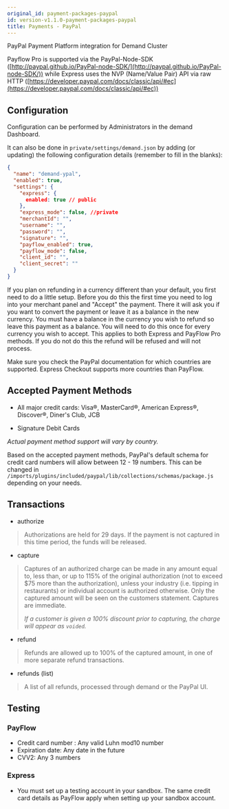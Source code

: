 ```yaml
---
original_id: payment-packages-paypal
id: version-v1.1.0-payment-packages-paypal
title: Payments - PayPal
---
```

    
PayPal Payment Platform integration for Demand Cluster

Payflow Pro is supported via the PayPal-Node-SDK ([http://paypal.github.io/PayPal-node-SDK/](http://paypal.github.io/PayPal-node-SDK/)) while Express uses the NVP (Name/Value Pair) API via raw HTTP ([https://developer.paypal.com/docs/classic/api/#ec](https://developer.paypal.com/docs/classic/api/#ec))

## Configuration

Configuration can be performed by Administrators in the demand Dashboard.

It can also be done in `private/settings/demand.json` by adding (or updating) the following configuration details (remember to fill in the blanks):

```json
{
  "name": "demand-ypal",
  "enabled": true,
  "settings": {
    "express": {
      enabled: true // public
    },
    "express_mode": false, //private
    "merchantId": "",
    "username": "",
    "password": "",
    "signature": "",
    "payflow_enabled": true,
    "payflow_mode": false,
    "client_id": "",
    "client_secret": ""
  }
}
```

If you plan on refunding in a currency different than your default, you first need to do a little setup. Before you do this the first time you need to log into your merchant panel and "Accept" the payment. There it will ask you if you want to convert the payment or leave it as a balance in the new currency. You must have a balance in the currency you wish to refund so leave this payment as a balance. You will need to do this once for every currency you wish to accept. This applies to both Express and PayFlow Pro methods. If you do not do this the refund will be refused and will not process.

Make sure you check the PayPal documentation for which countries are supported. Express Checkout supports more countries than PayFlow.

## Accepted Payment Methods

- All major credit cards: Visa®, MasterCard®, American Express®, Discover®, Diner's Club, JCB

- Signature Debit Cards

_Actual payment method support will vary by country._

Based on the accepted payment methods, PayPal's default schema for credit card numbers will allow between 12 - 19 numbers. This can be changed in `/imports/plugins/included/paypal/lib/collections/schemas/package.js` depending on your needs.

## Transactions

- authorize

> Authorizations are held for 29 days. If the payment is not captured in this time period, the funds will be released.

- capture

> Captures of an authorized charge can be made in any amount equal to, less than, or up to 115% of the original authorization (not to exceed $75 more than the authorization), unless your industry (i.e. tipping in restaurants) or individual account is authorized otherwise. Only the captured amount will be seen on the customers statement. Captures are immediate.
>
> _If a customer is given a 100% discount prior to capturing, the charge will appear as `voided`._

- refund

> Refunds are allowed up to 100% of the captured amount, in one of more separate refund transactions.

- refunds (list)

> A list of all refunds, processed through demand or the PayPal UI.

## Testing

### PayFlow

- Credit card number : Any valid Luhn mod10 number
- Expiration date: Any date in the future
- CVV2: Any 3 numbers

### Express

- You must set up a testing account in your sandbox. The same credit card details as PayFlow apply when setting up your sandbox account.
